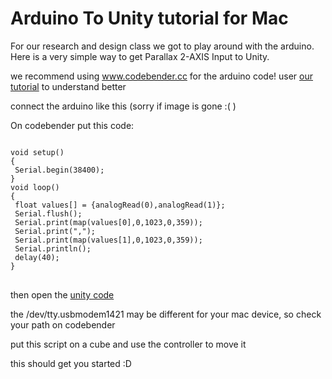 # Arduino To Unity tutorial for Mac

For our research and design class we got to play around with the arduino. Here is a very simple way to get Parallax 2-AXIS Input to Unity.

we recommend using www.codebender.cc for the arduino code!
user <a href="">our tutorial</a> to understand better

connect the arduino like this (sorry if image is gone :( )

On codebender put this code:
<pre>
<code>
void setup()
{
 Serial.begin(38400);
}
void loop()
{
 float values[] = {analogRead(0),analogRead(1)};
 Serial.flush();
 Serial.print(map(values[0],0,1023,0,359));
 Serial.print(",");
 Serial.print(map(values[1],0,1023,0,359));
 Serial.println();
 delay(40);
}
</code>
</pre>

then open the <a href="https://github.com/danivdwerf/Arduino_tut/blob/master/Assets/Test_Script.cs">unity code</a>

the /dev/tty.usbmodem1421 may be different for your mac device, so check your path on codebender

put this script on a cube and use the controller to move it

this should get you started :D
